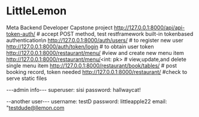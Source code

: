 # LittleLemon
Meta Backend Developer Capstone project
http://127.0.0.1:8000/api/api-token-auth/ # accept POST method, test restframework built-in tokenbased authentication\n
http://127.0.0.1:8000/auth/users/  # to register new user 
http://127.0.0.1:8000/auth/token/login  # to obtain user token
http://127.0.0.1:8000/restaurant/menu/  #view and create new menu item
http://127.0.0.1:8000/restaurant/menu/<int: pk> # view,update,and delete single menu item
http://127.0.0.1:8000/restaurant/book/tables/ # post booking record, token needed
http://127.0.0.1:8000/restaurant/ #check to serve static files

---admin info---
superuser: sisi
password: hallwaycat!

--another user---
username: testD
password: littleapple22
email: "testdude@llemon.com
